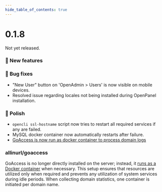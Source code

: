 ```yaml
--- 
hide_table_of_contents: true
---
```



# 0.1.8

Not yet released.


### 🚀 New features


### 🐛 Bug fixes
- "New User" button on 'OpenAdmin > Users' is now visible on mobile devices.
- Resolved issue regarding locales not being installed during OpenPanel installation.


### 💅 Polish
- `opencli ssl-hostname` script now tries to restart all required services if any are failed.
- MySQL docker container now automatically restarts after failure.
- [GoAccess is now run as docker container to process domain logs](#allinurl-goaccess)


### allinurl/goaccess

GoAccess is no longer directly installed on the server; instead, it [runs as a Docker container](https://hub.docker.com/r/allinurl/goaccess) when necessary. This setup ensures that resources are utilized only when required and prevents any utilization of system services during idle periods. When collecting domain statistics, one container is initiated per domain name.


